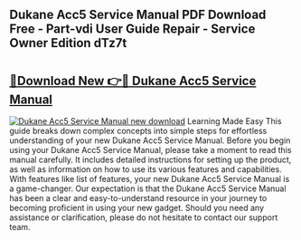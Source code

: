 ## Dukane Acc5 Service Manual PDF Download Free - Part-vdi User Guide Repair - Service Owner Edition dTz7t

# <h2><a href="http://bc50418.oget.top/?id=Dukane+Acc5+Service+Manual">🔗Download New 👉🔴 Dukane Acc5 Service Manual</a></h2>

[![Dukane Acc5 Service Manual new download](https://i.imgur.com/5g1atiW.png)](http://bc50418.oget.top/?id=Dukane+Acc5+Service+Manual)
Learning Made Easy This guide breaks down complex concepts into simple steps for effortless understanding of your new Dukane Acc5 Service Manual. Before you begin using your Dukane Acc5 Service Manual, please take a moment to read this manual carefully. It includes detailed instructions for setting up the product, as well as information on how to use its various features and capabilities. With features like list of features, your new Dukane Acc5 Service Manual is a game-changer. Our expectation is that the Dukane Acc5 Service Manual has been a clear and easy-to-understand resource in your journey to becoming proficient in using your new gadget. Should you need any assistance or clarification, please do not hesitate to contact our support team.

